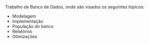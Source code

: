 Trabalho de Banco de Dados, onde são visados os seguintes tópicos:
- Modelagem 
- Implementação
- População do banco
- Relatórios
- Otimizações
